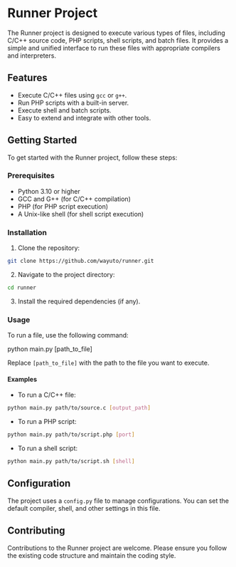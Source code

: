 # Runner Project

The Runner project is designed to execute various types of files, including C/C++ source code, PHP scripts, shell scripts, and batch files. It provides a simple and unified interface to run these files with appropriate compilers and interpreters.

## Features

- Execute C/C++ files using `gcc` or `g++`.
- Run PHP scripts with a built-in server.
- Execute shell and batch scripts.
- Easy to extend and integrate with other tools.

## Getting Started

To get started with the Runner project, follow these steps:

### Prerequisites

- Python 3.10 or higher
- GCC and G++ (for C/C++ compilation)
- PHP (for PHP script execution)
- A Unix-like shell (for shell script execution)

### Installation

1. Clone the repository:
```bash
git clone https://github.com/wayuto/runner.git
```
2. Navigate to the project directory:

```bash
cd runner
```

3. Install the required dependencies (if any).

### Usage

To run a file, use the following command:

python main.py [path_to_file]


Replace `[path_to_file]` with the path to the file you want to execute.

#### Examples

- To run a C/C++ file:
```bash
python main.py path/to/source.c [output_path]
```

- To run a PHP script:
```bash
python main.py path/to/script.php [port]
```

- To run a shell script:
```bash
python main.py path/to/script.sh [shell]
```

## Configuration

The project uses a `config.py` file to manage configurations. You can set the default compiler, shell, and other settings in this file.

## Contributing

Contributions to the Runner project are welcome. Please ensure you follow the existing code structure and maintain the coding style.
